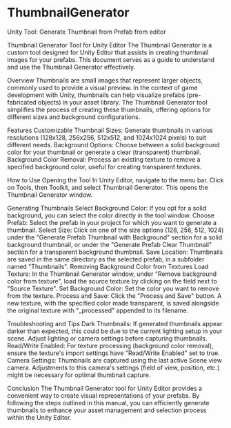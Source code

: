 # ThumbnailGenerator
Unity Tool: Generate Thumbnail from Prefab from editor

Thumbnail Generator Tool for Unity Editor
The Thumbnail Generator is a custom tool designed for Unity Editor that assists in creating thumbnail images for your prefabs. This document serves as a guide to understand and use the Thumbnail Generator effectively.

Overview
Thumbnails are small images that represent larger objects, commonly used to provide a visual preview. In the context of game development with Unity, thumbnails can help visualize prefabs (pre-fabricated objects) in your asset library. The Thumbnail Generator tool simplifies the process of creating these thumbnails, offering options for different sizes and background configurations.

Features
Customizable Thumbnail Sizes: Generate thumbnails in various resolutions (128x128, 256x256, 512x512, and 1024x1024 pixels) to suit different needs.
Background Options: Choose between a solid background color for your thumbnail or generate a clear (transparent) thumbnail.
Background Color Removal: Process an existing texture to remove a specified background color, useful for creating transparent textures.


How to Use
Opening the Tool
In Unity Editor, navigate to the menu bar.
Click on Tools, then Toolkit, and select Thumbnail Generator.
This opens the Thumbnail Generator window.


Generating Thumbnails
Select Background Color: If you opt for a solid background, you can select the color directly in the tool window.
Choose Prefab: Select the prefab in your project for which you want to generate a thumbnail.
Select Size: Click on one of the size options (128, 256, 512, 1024) under the "Generate Prefab Thumbnail with Background" section for a solid background thumbnail, or under the "Generate Prefab Clear Thumbnail" section for a transparent background thumbnail.
Save Location: Thumbnails are saved in the same directory as the selected prefab, in a subfolder named "Thumbnails".
Removing Background Color from Textures
Load Texture: In the Thumbnail Generator window, under "Remove background color from texture", load the source texture by clicking on the field next to "Source Texture".
Set Background Color: Set the color you want to remove from the texture.
Process and Save: Click the "Process and Save" button. A new texture, with the specified color made transparent, is saved alongside the original texture with "_processed" appended to its filename.

Troubleshooting and Tips
Dark Thumbnails: If generated thumbnails appear darker than expected, this could be due to the current lighting setup in your scene. Adjust lighting or camera settings before capturing thumbnails.
Read/Write Enabled: For texture processing (background color removal), ensure the texture's import settings have "Read/Write Enabled" set to true.
Camera Settings: Thumbnails are captured using the last active Scene view camera. Adjustments to this camera's settings (field of view, position, etc.) might be necessary for optimal thumbnail capture.

Conclusion
The Thumbnail Generator tool for Unity Editor provides a convenient way to create visual representations of your prefabs. By following the steps outlined in this manual, you can efficiently generate thumbnails to enhance your asset management and selection process within the Unity Editor.
